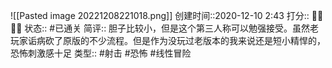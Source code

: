 ![[Pasted image 20221208221018.png]]
创建时间::2020-12-10 2:43
打分:: 💛💛💛🖤
状态:: #已通关 
简评:: 胆子比较小，但是这个第三人称可以勉强接受。虽然老玩家诟病砍了原版的不少流程。但是作为没玩过老版本的我来说还是短小精悍的，恐怖刺激感十足
类型:: #射击 #恐怖 #线性冒险 
